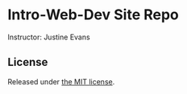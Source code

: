 # Intro-Web-Dev Site Repo

Instructor: Justine Evans



## License

Released under [the MIT license](LICENSE).
